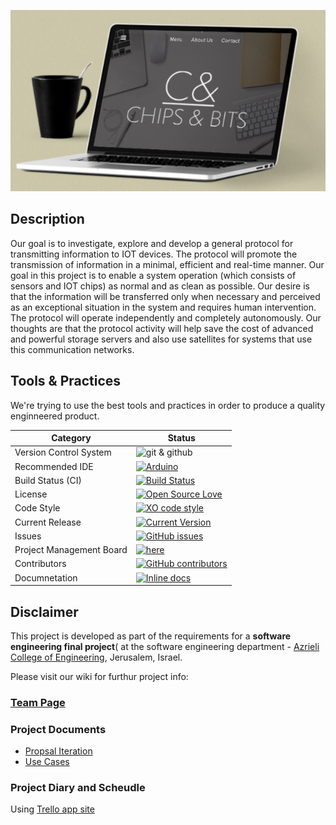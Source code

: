 ![project logo (this one for is taken from basecamp - a project management service)](https://github.com/arik-le/Chips-Bits/blob/master/Images/chipsb.PNG)


## Description
Our goal is to investigate, explore and develop a general protocol for transmitting information to IOT devices.
The protocol will promote the transmission of information in a minimal, efficient and real-time manner.
Our goal in this project is to enable a system operation (which consists of sensors and IOT chips) as normal and as clean as possible.
Our desire is that the information will be transferred only when necessary and perceived as an exceptional situation in the system and requires human intervention.
The protocol will operate independently and completely autonomously.
Our thoughts are that the protocol activity will help save the cost of advanced and powerful storage servers and also use satellites for systems that use this communication networks.



## Tools & Practices
We're trying to use the best tools and practices in order to produce a quality enginneered product.


|Category|Status|
|---|---|
| Version Control System| ![git & github](https://img.shields.io/badge/Github-open-blue.svg)|
| Recommended IDE | [![Arduino](https://img.shields.io/badge/Arduino-IDE-lightgrey.svg)](https://www.arduino.cc/en/Guide/Windows) |
| Build Status (CI) |  [![Build Status](https://travis-ci.org/jce-il/project-template.svg?branch=master)](https://travis-ci.org/jce-il/project-template) |
| License | [![Open Source Love](https://badges.frapsoft.com/os/mit/mit.svg?v=102)](https://github.com/arik-le/Chips-Bits/blob/master/LICENSE) |
| Code Style | [![XO code style](https://img.shields.io/badge/code_style-XO-5ed9c7.svg)](https://github.com/jce-il/project-template) |
| Current Release | [![Current Version](https://github.com/arik-le/Chips-Bits/releases.svg)](https://github.com/arik-le/Chips-Bits/releases) |
| Issues | [![GitHub issues](https://img.shields.io/github/issues/arik-le/Chips-Bits.svg?style=flat)](https://github.com/arik-le/Chips-Bits/issues) |
| Project Management Board| [![here](https://img.shields.io/badge/Project%20-Board-green.svg)](https://github.com/arik-le/Chips-Bits/projects/1) |
| Contributors | [![GitHub contributors](https://img.shields.io/github/contributors/arik-le/Chips-Bits.svg?style=flat)](https://github.com/arik-le/Chips-Bits/graphs/contributors)|
| Documnetation | [![Inline docs](http://inch-ci.org/github/jce-il/project-template.svg?branch=master)](https://github.com/arik-le/Chips-Bits/wiki) |


## Disclaimer
This project is developed as part of the requirements for a **software engineering final project**( at the software engineering department - [Azrieli College of Engineering](http://www.jce.ac.il/), Jerusalem, Israel.

Please visit our wiki for furthur project info: 

### [Team Page](https://github.com/arik-le/Chips-Bits/wiki/Team-Page)

### Project Documents
* [Propsal Iteration](https://github.com/arik-le/Chips-Bits/wiki/Proposal-report)
* [Use Cases](https://github.com/arik-le/Chips-Bits/wiki/Use-Cases)

### Project Diary and Scheudle
Using [Trello app site](https://trello.com/b/3eGIbgko/project-schedule)

